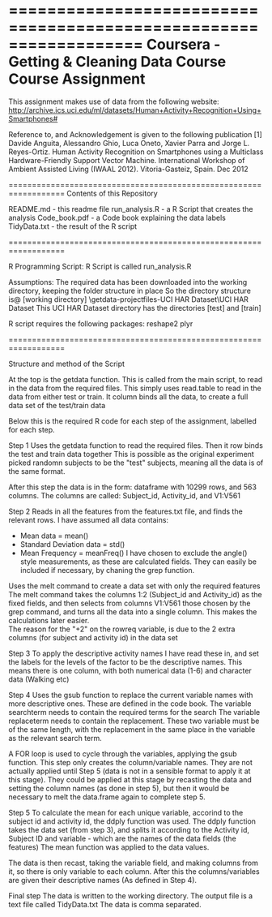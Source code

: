 
==================================================================
Coursera - Getting & Cleaning Data Course
Course Assignment
==================================================================

This assignment makes use of data from the following website:
http://archive.ics.uci.edu/ml/datasets/Human+Activity+Recognition+Using+Smartphones#

Reference to, and Acknowledgement is given to the following publication
[1] Davide Anguita, Alessandro Ghio, Luca Oneto, Xavier Parra and Jorge L. Reyes-Ortiz. Human Activity Recognition on Smartphones using a Multiclass Hardware-Friendly Support Vector Machine. International Workshop of Ambient Assisted Living (IWAAL 2012). Vitoria-Gasteiz, Spain. Dec 2012

==================================================================
Contents of this Repository

README.md - this readme file
run_analysis.R - a R Script that creates the analysis
Code_book.pdf - a Code book explaining the data labels
TidyData.txt - the result of the R script

==================================================================

R Programming Script:
R Script is called run_analysis.R

Assumptions:
The required data has been downloaded into the working directory, keeping the folder structure in place
So the directory structure is@ [working directory] \getdata-projectfiles-UCI HAR Dataset\UCI HAR Dataset
This UCI HAR Dataset directory has the directories [test] and [train]

R script requires the following packages:
reshape2
plyr

==================================================================

Structure and method of the Script

At the top is the getdata function. This is called from the main script, to read in the data from the required files.
This simply uses read.table to read in the data from either test or train. 
It column binds all the data, to create a full data set of the test/train data

Below this is the required R code for each step of the assignment, labelled for each step. 

Step 1
Uses the getdata function to read the required files. Then it row binds the test and train data together
This is possible as the original experiment picked randomn subjects to be the "test" subjects, meaning all the data 
is of the same format.

After this step the data is in the form: dataframe with 10299 rows, and 563 columns. 
The columns are called: Subject_id, Activity_id, and V1:V561


Step 2
Reads in all the features from the features.txt file, and finds the relevant rows. 
I have assumed all data contains:
- Mean data = mean() 
- Standard Deviation data = std()
- Mean Frequency = meanFreq()
I have chosen to exclude the angle() style measurements, as these are calculated fields. 
They can easily be included if necessary, by chaning the grep function.  

Uses the melt command to create a data set with only the required features 
The melt command takes the columns 1:2 (Subject_id and Activity_id) as the fixed fields, and then selects from 
columns V1:V561 those chosen by the grep command, and turns all the data into a single column. 
This makes the calculations later easier.  
The reason for the "+2" on the rowreq variable, is due to the 2 extra columns (for subject and activity id) in the data set


Step 3
To apply the descriptive activity names I have read these in, and set the labels for the levels of the factor to be the 
descriptive names. 
This means there is one column, with both numerical data (1-6) and character data (Walking etc)


Step 4
Uses the gsub function to replace the current variable names with more descriptive ones. These are defined in the code book. 
The variable searchterm needs to contain the required terms for the search
The variable replaceterm needs to contain the replacement. 
These two variable must be of the same length, with the replacement in the same place in the variable as the relevant 
search term. 

A FOR loop is used to cycle through the variables, applying the gsub function. 
This step only creates the column/variable names. They are not actually applied until Step 5 (data is not in a sensible 
format to apply it at this stage). They could be applied at this stage by recasting the data and setting the column names 
(as done in step 5), but then it would be necessary to melt the data.frame again to complete step 5.


Step 5
To calculate the mean for each unique variable, accorind to the subject id and activity id, the ddply function was used. 
The ddply function takes the data set (from step 3), and splits it according to the Activity id, Subject ID and 
variable - which are the names of the data fields (the features) 
The mean function was applied to the data values.

The data is then recast, taking the variable field, and making columns from it, so there is only variable to each column. 
After this the columns/variables are given their descriptive names (As defined in Step 4).


Final step
The data is written to the working directory.
The output file is a text file called TidyData.txt
The data is comma separated. 